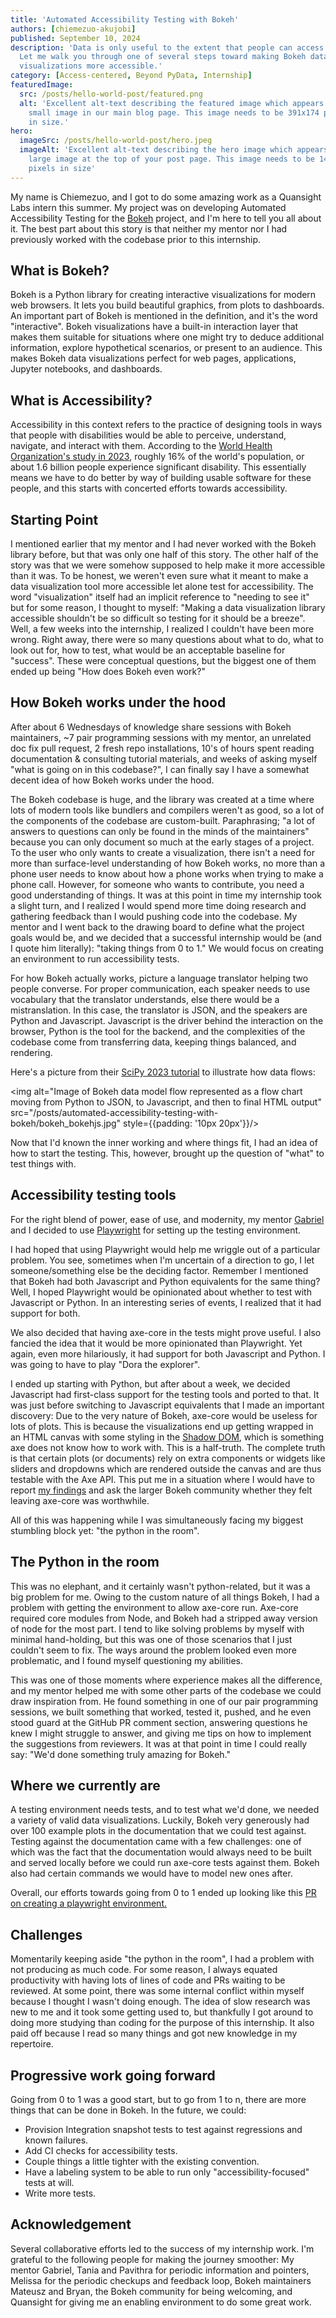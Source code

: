 ```yaml
---
title: 'Automated Accessibility Testing with Bokeh'
authors: [chiemezuo-akujobi]
published: September 10, 2024
description: 'Data is only useful to the extent that people can access it.
  Let me walk you through one of several steps toward making Bokeh data
  visualizations more accessible.'
category: [Access-centered, Beyond PyData, Internship]
featuredImage:
  src: /posts/hello-world-post/featured.png
  alt: 'Excellent alt-text describing the featured image which appears as a
    small image in our main blog page. This image needs to be 391x174 pixels
    in size.'
hero:
  imageSrc: /posts/hello-world-post/hero.jpeg
  imageAlt: 'Excellent alt-text describing the hero image which appears as a
    large image at the top of your post page. This image needs to be 1440x696
    pixels in size'
---
```


My name is Chiemezuo, and I got to do some amazing work as a Quansight Labs
intern this summer. My project was on developing Automated Accessibility Testing
for the [Bokeh](https://bokeh.org/) project, and I'm here to tell you all about
it. The best part about this story is that neither my mentor nor I had
previously worked with the codebase prior to this internship.

## What is Bokeh?

Bokeh is a Python library for creating interactive visualizations for modern web
browsers. It lets you build beautiful graphics, from plots to dashboards. An
important part of Bokeh is mentioned in the definition, and it's the word
"interactive". Bokeh visualizations have a built-in interaction layer that makes
them suitable for situations where one might try to deduce additional
information, explore hypothetical scenarios, or present to an audience. This
makes Bokeh data visualizations perfect for web pages, applications, Jupyter
notebooks, and dashboards.

## What is Accessibility?

Accessibility in this context refers to the practice of designing tools in ways
that people with disabilities would be able to perceive, understand, navigate,
and interact with them. According to the [World Health Organization's study in
2023](https://www.who.int/news-room/fact-sheets/detail/disability-and-health),
roughly 16% of the world's population, or about 1.6 billion people experience
significant disability. This essentially means we have to do better by way of
building usable software for these people, and this starts with concerted
efforts towards accessibility.

## Starting Point

I mentioned earlier that my mentor and I had never worked with the Bokeh library
before, but that was only one half of this story. The other half of the story
was that we were somehow supposed to help make it more accessible than it was.
To be honest, we weren't even sure what it meant to make a data visualization
tool more accessible let alone test for accessibility. The word "visualization"
itself had an implicit reference to "needing to see it" but for some reason, I
thought to myself: "Making a data visualization library accessible shouldn't be
so difficult so testing for it should be a breeze". Well, a few weeks into the
internship, I realized I couldn't have been more wrong. Right away, there were
so many questions about what to do, what to look out for, how to test, what
would be an acceptable baseline for "success". These were conceptual questions,
but the biggest one of them ended up being "How does Bokeh even work?"

## How Bokeh works under the hood

After about 6 Wednesdays of knowledge share sessions with Bokeh maintainers, ~7
pair programming sessions with my mentor, an unrelated doc fix pull request, 2
fresh repo installations, 10's of hours spent reading documentation & consulting
tutorial materials, and weeks of asking myself "what is going on in this
codebase?", I can finally say I have a somewhat decent idea of how Bokeh works
under the hood.

The Bokeh codebase is huge, and the library was created at a time where lots of
modern tools like bundlers and compilers weren't as good, so a lot of the
components of the codebase are custom-built. Paraphrasing; "a lot of answers to
questions can only be found in the minds of the maintainers" because you can
only document so much at the early stages of a project. To the user who only
wants to create a visualization, there isn't a need for more than surface-level
understanding of how Bokeh works, no more than a phone user needs to know about
how a phone works when trying to make a phone call. However, for someone who
wants to contribute, you need a good understanding of things. It was at this
point in time my internship took a slight turn, and I realized I would spend
more time doing research and gathering feedback than I would pushing code into
the codebase. My mentor and I went back to the drawing board to define what the
project goals would be, and we decided that a successful internship would be
(and I quote him literally): "taking things from 0 to 1." We would focus on
creating an environment to run accessibility tests.

For how Bokeh actually works, picture a language translator helping two people
converse. For proper communication, each speaker needs to use vocabulary that
the translator understands, else there would be a mistranslation. In this case,
the translator is JSON, and the speakers are Python and Javascript. Javascript
is the driver behind the interaction on the browser, Python is the tool for the
backend, and the complexities of the codebase come from transferring data,
keeping things balanced, and rendering.

Here's a picture from their [SciPy 2023
tutorial](https://www.youtube.com/watch?v=G0Yc3ck4lC8) to illustrate how data
flows:

<img alt="Image of Bokeh data model flow represented as a flow chart moving from
Python to JSON, to Javascript, and then to final HTML output"
src="/posts/automated-accessibility-testing-with-bokeh/bokeh_bokehjs.jpg"
style={{padding: '10px 20px'}}/>

Now that I'd known the inner working and where things fit, I had an idea of how
to start the testing. This, however, brought up the question of "what" to test
things with.

## Accessibility testing tools

For the right blend of power, ease of use, and modernity, my mentor
[Gabriel](https://github.com/gabalafou) and I decided to use
[Playwright](https://playwright.dev/) for setting up the testing environment.

I had hoped that using Playwright would help me wriggle out of a particular
problem. You see, sometimes when I'm uncertain of a direction to go, I let
someone/something else be the deciding factor. Remember I mentioned that Bokeh
had both Javascript and Python equivalents for the same thing? Well, I hoped
Playwright would be opinionated about whether to test with Javascript or Python.
In an interesting series of events, I realized that it had support for both.

We also decided that having axe-core in the tests might prove useful. I also
fancied the idea that it would be more opinionated than Playwright. Yet again,
even more hilariously, it had support for both Javascript and Python. I was
going to have to play "Dora the explorer".

I ended up starting with Python, but after about a week, we decided Javascript
had first-class support for the testing tools and ported to that. It was just
before switching to Javascript equivalents that I made an important discovery:
Due to the very nature of Bokeh, axe-core would be useless for lots of plots.
This is because the visualizations end up getting wrapped in an HTML canvas with
some styling in the [Shadow
DOM](https://developer.mozilla.org/en-US/docs/Web/API/Web_components/Using_shadow_DOM),
which is something axe does not know how to work with. This is a half-truth. The
complete truth is that certain plots (or documents) rely on extra components or
widgets like sliders and dropdowns which are rendered outside the canvas and are
thus testable with the Axe API. This put me in a situation where I would have to
report [my
findings](https://github.com/bokeh/bokeh/discussions/14057#discussioncomment-10674506)
and ask the larger Bokeh community whether they felt leaving axe-core was
worthwhile.

All of this was happening while I was simultaneously facing my biggest stumbling
block yet: "the python in the room".

## The Python in the room

This was no elephant, and it certainly wasn't python-related, but it was a big
problem for me. Owing to the custom nature of all things Bokeh, I had a problem
with getting the environment to allow axe-core run. Axe-core required core
modules from Node, and Bokeh had a stripped away version of node for the most
part. I tend to like solving problems by myself with minimal hand-holding, but
this was one of those scenarios that I just couldn't seem to fix. The ways
around the problem looked even more problematic, and I found myself questioning
my abilities.

This was one of those moments where experience makes all the difference, and my
mentor helped me with some other parts of the codebase we could draw inspiration
from. He found something in one of our pair programming sessions, we built
something that worked, tested it, pushed, and he even stood guard at the GitHub
PR comment section, answering questions he knew I might struggle to answer, and
giving me tips on how to implement the suggestions from reviewers. It was at
that point in time I could really say: "We'd done something truly amazing for
Bokeh."

## Where we currently are

A testing environment needs tests, and to test what we'd done, we needed a
variety of valid data visualizations. Luckily, Bokeh very generously had over
100 example plots in the documentation that we could test against. Testing
against the documentation came with a few challenges: one of which was the fact
that the documentation would always need to be built and served locally before
we could run axe-core tests against them. Bokeh also had certain commands we
would have to model new ones after.

Overall, our efforts towards going from 0 to 1 ended up looking like this [PR on
creating a playwright
environment.](https://github.com/bokeh/bokeh/pull/14032/files)

## Challenges

Momentarily keeping aside "the python in the room", I had a problem with not
producing as much code. For some reason, I always equated productivity with
having lots of lines of code and PRs waiting to be reviewed. At some point,
there was some internal conflict within myself because I thought I wasn't doing
enough. The idea of slow research was new to me and it took some getting used
to, but thankfully I got around to doing more studying than coding for the
purpose of this internship. It also paid off because I read so many things and
got new knowledge in my repertoire.

## Progressive work going forward

Going from 0 to 1 was a good start, but to go from 1 to n, there are more things
that can be done in Bokeh. In the future, we could:

- Provision Integration snapshot tests to test against regressions and known
  failures.
- Add CI checks for accessibility tests.
- Couple things a little tighter with the existing convention.
- Have a labeling system to be able to run only "accessibility-focused" tests at
  will.
- Write more tests.

## Acknowledgement

Several collaborative efforts led to the success of my internship work. I'm
grateful to the following people for making the journey smoother: My mentor
Gabriel, Tania and Pavithra for periodic information and pointers,  Melissa for the periodic checkups and feedback
loop, Bokeh
maintainers Mateusz and Bryan, the Bokeh community for being welcoming, and Quansight for giving me an
enabling environment to do some great work.
